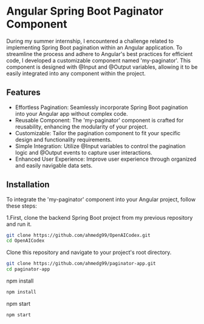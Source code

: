 # Angular Spring Boot Paginator Component

During my summer internship, I encountered a challenge related to implementing Spring Boot pagination within an Angular application. To streamline the process and adhere to Angular's best practices for efficient code, I developed a customizable component named 'my-paginator'. This component is designed with @Input and @Output variables, allowing it to be easily integrated into any component within the project.

## Features
- Effortless Pagination: Seamlessly incorporate Spring Boot pagination into your Angular app without complex code.
- Reusable Component: The 'my-paginator' component is crafted for reusability, enhancing the modularity of your project.
- Customizable: Tailor the pagination component to fit your specific design and functionality requirements.
- Simple Integration: Utilize @Input variables to control the pagination logic and @Output events to capture user interactions.
- Enhanced User Experience: Improve user experience through organized and easily navigable data sets.

## Installation
To integrate the 'my-paginator' component into your Angular project, follow these steps:

1.First, clone the backend Spring Boot project from my previous repository and run it.
```bash
git clone https://github.com/ahmedg99/OpenAICodex.git
cd OpenAICodex
```

Clone this repository and navigate to your project's root directory.
```bash
git clone https://github.com/ahmedg99/paginator-app.git
cd paginator-app
```
npm install 
```bash
npm install
```

npm start 
```bash
npm start
```
    

